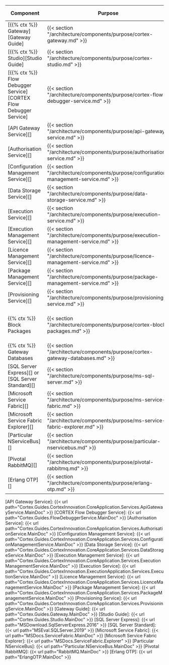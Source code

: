 | Component                                         | Purpose                                                                                     | Required/Optional           | Server Role                                |
|---------------------------------------------------|---------------------------------------------------------------------------------------------|-----------------------------|--------------------------------------------|
| [{{% ctx %}} Gateway][Gateway Guide]                   | {{< section "/architecture/components/purpose/cortex-gateway.md" >}}               | Required                    | Web Application Server                     |
| [{{% ctx %}} Studio][Studio Guide]                     | {{< section "/architecture/components/purpose/cortex-studio.md" >}}                | Required                    | Web Application Server                     |
| [{{% ctx %}} Flow Debugger Service][CORTEX Flow Debugger Service]                  | {{< section "/architecture/components/purpose/cortex-flow-debugger-service.md" >}} | Required                    | Web Application Server                     |
| [API Gateway Service][]                           | {{< section "/architecture/components/purpose/api-gateway-service.md" >}}          | Required                    | Application Server                         |
| [Authorisation Service][]                           | {{< section "/architecture/components/purpose/authorisation-service.md" >}}          | Required                    | Application Server                         |
| [Configuration Management Service][]          | {{< section "/architecture/components/purpose/configuration-management-service.md" >}}          | Required                    | Application Server                         |
| [Data Storage Service][]                           | {{< section "/architecture/components/purpose/data-storage-service.md" >}}          | Required                    | Application Server                         |
| [Execution Service][]                             | {{< section "/architecture/components/purpose/execution-service.md" >}}            | Required                    | Application Server                         |
| [Execution Management Service][]            | {{< section "/architecture/components/purpose/execution-management-service.md" >}}          | Required                    | Application Server                         |
| [Licence Management Service][]                    | {{< section "/architecture/components/purpose/licence-management-service.md" >}}   | Required                    | Application Server                         |
| [Package Management Service][]                    | {{< section "/architecture/components/purpose/package-management-service.md" >}}   | Required                    | Application Server                         |
| [Provisioning Service][]                          | {{< section "/architecture/components/purpose/provisioning-service.md" >}}         | Required                    | Application Server                         |
| {{% ctx %}} Block Packages                             | {{< section "/architecture/components/purpose/cortex-block-packages.md" >}}        | Required                    | Web Application Server, Application Server |
| {{% ctx %}} Gateway Databases                          | {{< section "/architecture/components/purpose/cortex-gateway-databases.md" >}}     | Required<br />(End of life) | Web Application Server                     |
| [SQL Server Express][] or [SQL Server Standard][] | {{< section "/architecture/components/purpose/ms-sql-server.md" >}}                | Required<br />(End of life) | Web Application Server                     |
| [Microsoft Service Fabric][]                      | {{< section "/architecture/components/purpose/ms-service-fabric.md" >}}            | Required                    | Application Server                         |
| [Microsoft Service Fabric Explorer][]             | {{< section "/architecture/components/purpose/ms-service-fabric-explorer.md" >}}   | Required                    | Application Server                         |
| [Particular NServiceBus][]                        | {{< section "/architecture/components/purpose/particular-nservicebus.md" >}}       | Required                    | Application Server                         |
| [Pivotal RabbitMQ][]                              | {{< section "/architecture/components/purpose/pivotal-rabbitmq.md" >}}             | Required                    | Application Server                         |
| [Erlang OTP][]                                    | {{< section "/architecture/components/purpose/erlang-otp.md" >}}                   | Required                    | Application Server                         |

[API Gateway Service]: {{< url path="Cortex.Guides.CortexInnovation.CoreApplication.Services.ApiGatewayService.MainDoc" >}}
[CORTEX Flow Debugger Service]: {{< url path="Cortex.Guides.FlowDebuggerService.MainDoc" >}}
[Authorisation Service]: {{< url path="Cortex.Guides.CortexInnovation.CoreApplication.Services.AuthorisationService.MainDoc" >}}
[Configuration Management Service]: {{< url path="Cortex.Guides.CortexInnovation.CoreApplication.Services.ConfigurationManagementService.MainDoc" >}}
[Data Storage Service]: {{< url path="Cortex.Guides.CortexInnovation.CoreApplication.Services.DataStorageService.MainDoc" >}}
[Execution Management Service]: {{< url path="Cortex.Guides.CortexInnovation.CoreApplication.Services.ExecutionManagementService.MainDoc" >}}
[Execution Service]: {{< url path="Cortex.Guides.CortexInnovation.ExecutionApplication.Services.ExecutionService.MainDoc" >}}
[Licence Management Service]: {{< url path="Cortex.Guides.CortexInnovation.CoreApplication.Services.LicenceManagementService.MainDoc" >}}
[Package Management Service]: {{< url path="Cortex.Guides.CortexInnovation.CoreApplication.Services.PackageManagementService.MainDoc" >}}
[Provisioning Service]: {{< url path="Cortex.Guides.CortexInnovation.CoreApplication.Services.ProvisioningService.MainDoc" >}}
[Gateway Guide]: {{< url path="Cortex.Guides.Gateway.MainDoc" >}}
[Studio Guide]: {{< url path="Cortex.Guides.Studio.MainDoc" >}}
[SQL Server Express]: {{< url path="MSDownload.SqlServerExpress.2016" >}}
[SQL Server Standard]: {{< url path="MSEval.SQLServer.2019" >}}
[Microsoft Service Fabric]: {{< url path="MSDocs.ServiceFabric.MainDoc" >}}
[Microsoft Service Fabric Explorer]: {{< url path="MSDocs.ServiceFabric.Explorer" >}}
[Particular NServiceBus]: {{< url path="Particular.NServiceBus.MainDoc" >}}
[Pivotal RabbitMQ]: {{< url path="RabbitMQ.MainDoc" >}}
[Erlang OTP]: {{< url path="ErlangOTP.MainDoc" >}}